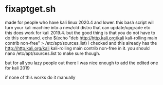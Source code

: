 # fixaptget.sh
made for people who have kali linux 2020.4 and lower.
this bash script will turn your kali machine into a new/old distro that can update/upgrade etc
this does work for kali 2019.4. but the good thing is that you do not have to do this command.
echo $(echo "deb http://http.kali.org/kali kali-rolling main contrib non-free" > /etc/apt/sources.list)
I checked and this already has the  http://http.kali.org/kali kali-rolling main contrib non-free in it.
you should nano /etc/apt/sources.list to make sure though.


but for all you lazy people out there I was nice enough to add the edited one for kali 2019

if none of this works do it manually

